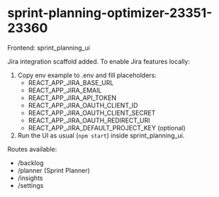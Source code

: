 # sprint-planning-optimizer-23351-23360

Frontend: sprint_planning_ui

Jira integration scaffold added. To enable Jira features locally:
1) Copy env example to .env and fill placeholders:
   - REACT_APP_JIRA_BASE_URL
   - REACT_APP_JIRA_EMAIL
   - REACT_APP_JIRA_API_TOKEN
   - REACT_APP_JIRA_OAUTH_CLIENT_ID
   - REACT_APP_JIRA_OAUTH_CLIENT_SECRET
   - REACT_APP_JIRA_OAUTH_REDIRECT_URI
   - REACT_APP_JIRA_DEFAULT_PROJECT_KEY (optional)
2) Run the UI as usual (`npm start`) inside sprint_planning_ui.

Routes available:
- /backlog
- /planner (Sprint Planner)
- /insights
- /settings
